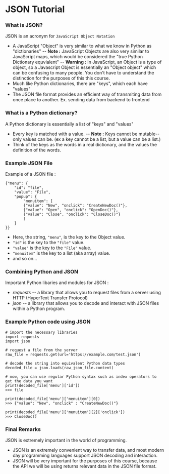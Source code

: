 # JSON Tutorial

### What is JSON?
JSON is an acronym for ```JavaScript Object Notation```
-    A JavaScript "Object" is very similar to what we know in Python as "dictionaries"
--        **Note :** JavaScript Objects are also very similar to JavaScript maps, which would be considered the "true Python Dictionary equvialent"
 --       **Warning :** In JavaScript, an Object is a type of object, so a Javascript Object is essentially an "Object object" which can be confusing to many people. You don't have to understand the distinction for the purposes of this this course.
-    Much like Python dictionaries, there are "keys", which each have "values"
-   The JSON file format provides an efficient way of transmiting data from once place to another.
    Ex. sending data from backend to frontend

### What is a Python dictionary?
A Python dictionary is essentially a list of "keys" and "values"
-    Every key is matched with a value.
--        **Note :** Keys cannot be mutable--only values can be. (ex a key cannot be a list, but a value can be a list.)
-    Think of the keys as the words in a real dictionary, and the values the definition of the words.
    
### Example JSON File
Example of a JSON file :
```
{"menu": {
    "id": "file",
    "value": "File",
    "popup": {
        "menuitem": [
        {"value": "New", "onclick": "CreateNewDoc()"},
        {"value": "Open", "onclick": "OpenDoc()"},
        {"value": "Close", "onclick": "CloseDoc()"}
        ]
    }
}}
```
-    Here, the string, `"menu"`, is the key to the Object value.
-    `"id"` is the key to the `"file"` value.
-    `"value"` is the key to the `"File"` value.
-    `"menuitem"` is the key to a list (aka array) value.
-    and so on...

### Combining Python and JSON
Important Python libaries and modules for JSON :
-    *requests* 
--        a library that allows you to request files from a server using HTTP (HyperText Transfer Protocol)
-    *json* 
--        a library that allows you to decode and interact with JSON files within a Python program.

### Example Python code using JSON
```python3
# import the necessary libraries
import requests
import json

# request a file from the server
raw_file = requests.get(url='https://example.com/test.json')

# decode the string into equivalent Python data types
decoded_file = json.loads(raw_json_file.content)

# now, you can use regular Python syntax such as index operators to get the data you want
print(decoded_file['menu']['id'])
>>> file

print(decoded_file['menu']['menuitem'][0])
>>> {"value": "New", "onclick" : "CreateNewDoc()"}

print(decoded_file['menu']['menuitem'][2]['onclick'])
>>> CloseDoc()
```

### Final Remarks
JSON is extremely important in the world of programming.
-    JSON is an extremely convenient way to transfer data, and most modern day programming languages support JSON decoding and interaction.
-   JSON will be very important for the purposes of this course, because the API we will be using returns relevant data in the JSON file format.